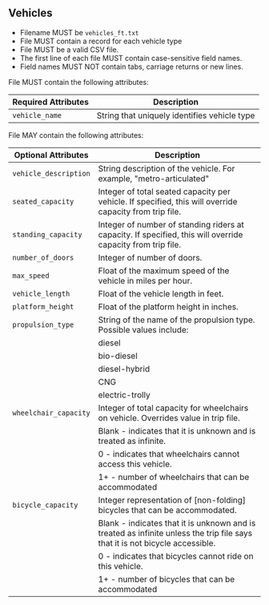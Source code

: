 ## Vehicles

 *  Filename MUST be `vehicles_ft.txt`
 *  File MUST contain a record for each vehicle type
 *  File MUST be a valid CSV file.
 *  The first line of each file MUST contain case-sensitive field names.
 *  Field names MUST NOT contain tabs, carriage returns or new lines.
 
File MUST contain the following attributes:

Required Attributes	| Description										
----------			| -------------		
`vehicle_name`		| String that uniquely identifies vehicle type

File MAY contain the following attributes:

|Optional Attributes		| Description										
| ----------				| -------------		
| `vehicle_description`	| String description of the vehicle. For example, "metro-articulated"
| `seated_capacity`		| Integer of total seated capacity per vehicle. If specified, this will override capacity from trip file.
| `standing_capacity`		| Integer of number of standing riders at capacity.  If specified, this will override capacity from trip file.
| `number_of_doors`		| Integer of number of doors.
| `max_speed`				| Float of the maximum speed of the vehicle in miles per hour.
| `vehicle_length`		| Float of the vehicle length in feet.
| `platform_height`		| Float of the platform height in inches.
| `propulsion_type`		| String of the name of the propulsion type.  Possible values include:
|	| diesel
| | bio-diesel
| | diesel-hybrid
| | CNG
|	| electric-trolly
| `wheelchair_capacity`	| Integer of total capacity for wheelchairs on vehicle. Overrides value in trip file.  
|	| Blank - indicates that it is unknown and is treated as infinite.  
| | 0  - indicates that wheelchairs cannot access this vehicle.
| | 1+ - number of wheelchairs that can be accommodated
| `bicycle_capacity`		| Integer representation of [non-folding] bicycles that can be accommodated.  
|	| Blank - indicates that it is unknown and is treated as infinite unless the trip file says that it is not bicycle accessible.
|	| 0  - indicates that bicycles cannot ride on this vehicle.
|	| 1+ - number of bicycles that can be accommodated
